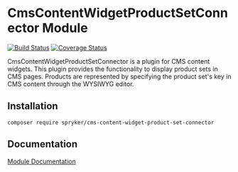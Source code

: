 # CmsContentWidgetProductSetConnector Module
[![Build Status](https://travis-ci.org/spryker/CmsContentWidgetProductSetConnector.svg)](https://travis-ci.org/spryker/CmsContentWidgetProductSetConnector)
[![Coverage Status](https://coveralls.io/repos/github/spryker/CmsContentWidgetProductSetConnector/badge.svg)](https://coveralls.io/github/spryker/CmsContentWidgetProductSetConnector)

CmsContentWidgetProductSetConnector is a plugin for CMS content widgets. This plugin provides the functionality to display product sets in CMS pages. Products are represented by specifying the product set's key in CMS content through the WYSIWYG editor.

## Installation

```
composer require spryker/cms-content-widget-product-set-connector
```

## Documentation

[Module Documentation](https://academy.spryker.com/developing_with_spryker/module_guide/content_management/cms/cms_widget.html)

